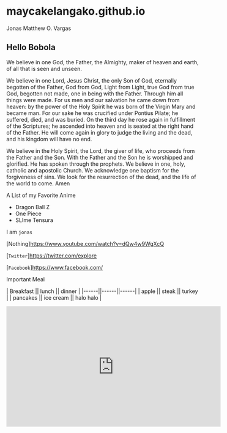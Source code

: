 # maycakelangako.github.io
Jonas Matthew O. Vargas

## Hello Bobola 

We believe in one God, the Father, the Almighty, maker of heaven and earth, of all that is seen and unseen.

We believe in one Lord, Jesus Christ, the only Son of God, eternally begotten of the Father, God from God, Light from Light, true God from true God, begotten not made, one in being with the Father. Through him all things were made. For us men and our salvation he came down from heaven: by the power of the Holy Spirit he was born of the Virgin Mary and became man. For our sake he was crucified under Pontius Pilate; he suffered, died, and was buried. On the third day he rose again in fulfillment of the Scriptures; he ascended into heaven and is seated at the right hand of the Father. He will come again in glory to judge the living and the dead, and his kingdom will have no end.

We believe in the Holy Spirit, the Lord, the giver of life, who proceeds from the Father and the Son. With the Father and the Son he is worshipped and glorified. He has spoken through the prophets. We believe in one, holy, catholic and apostolic Church. We acknowledge one baptism for the forgiveness of sins. We look for the resurrection of the dead, and the life of the world to come. Amen


A List of my Favorite Anime
- Dragon Ball Z
- One Piece
- SLIme Tensura

I am `jonas`

[Nothing]https://www.youtube.com/watch?v=dQw4w9WgXcQ

[`Twitter`]https://twitter.com/explore

[`Facebook`]https://www.facebook.com/


Important Meal

| Breakfast || lunch || dinner |
|------||------||------|
| apple || steak || turkey |
| pancakes || ice cream || halo halo |


<iframe width="560" height="315" src="https://www.youtube.com/embed/dQw4w9WgXcQ" title="YouTube video player" frameborder="0" allow="accelerometer; autoplay; clipboard-write; encrypted-media; gyroscope; picture-in-picture; web-share" allowfullscreen></iframe>
